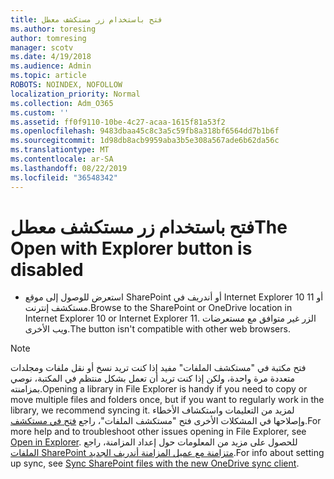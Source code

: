 ```yaml
---
title: فتح باستخدام زر مستكشف معطل
ms.author: toresing
author: tomresing
manager: scotv
ms.date: 4/19/2018
ms.audience: Admin
ms.topic: article
ROBOTS: NOINDEX, NOFOLLOW
localization_priority: Normal
ms.collection: Adm_O365
ms.custom: ''
ms.assetid: ff0f9110-10be-4c27-acaa-1615f81a53f2
ms.openlocfilehash: 9483dbaa45c8c3a5c59fb8a318bf6564dd7b1b6f
ms.sourcegitcommit: 1d98db8acb9959aba3b5e308a567ade6b62da56c
ms.translationtype: MT
ms.contentlocale: ar-SA
ms.lasthandoff: 08/22/2019
ms.locfileid: "36548342"
---
```

# <a name="the-open-with-explorer-button-is-disabled"></a><span data-ttu-id="64514-102">فتح باستخدام زر مستكشف معطل</span><span class="sxs-lookup"><span data-stu-id="64514-102">The Open with Explorer button is disabled</span></span>

- <span data-ttu-id="64514-103">استعرض للوصول إلى موقع SharePoint أو أندريف في Internet Explorer 10 أو 11 مستكشف إنترنت.</span><span class="sxs-lookup"><span data-stu-id="64514-103">Browse to the SharePoint or OneDrive location in Internet Explorer 10 or Internet Explorer 11.</span></span> <span data-ttu-id="64514-104">الزر غير متوافق مع مستعرضات ويب الأخرى.</span><span class="sxs-lookup"><span data-stu-id="64514-104">The button isn't compatible with other web browsers.</span></span>
    
> [!NOTE]
> <span data-ttu-id="64514-105">فتح مكتبة في "مستكشف الملفات" مفيد إذا كنت تريد نسخ أو نقل ملفات ومجلدات متعددة مرة واحدة، ولكن إذا كنت تريد أن تعمل بشكل منتظم في المكتبة، نوصي بمزامنته.</span><span class="sxs-lookup"><span data-stu-id="64514-105">Opening a library in File Explorer is handy if you need to copy or move multiple files and folders once, but if you want to regularly work in the library, we recommend syncing it.</span></span> <span data-ttu-id="64514-106">لمزيد من التعليمات واستكشاف الأخطاء وإصلاحها في المشكلات الأخرى فتح "مستكشف الملفات"، راجع [فتح في مستكشف](https://go.microsoft.com/fwlink/?linkid=871665).</span><span class="sxs-lookup"><span data-stu-id="64514-106">For more help and to troubleshoot other issues opening in File Explorer, see [Open in Explorer](https://go.microsoft.com/fwlink/?linkid=871665).</span></span> <span data-ttu-id="64514-107">للحصول على مزيد من المعلومات حول إعداد المزامنة، راجع [الملفات SharePoint متزامنة مع عميل المزامنة أندريف الجديد](https://go.microsoft.com/fwlink/?linkid=871666).</span><span class="sxs-lookup"><span data-stu-id="64514-107">For info about setting up sync, see [Sync SharePoint files with the new OneDrive sync client](https://go.microsoft.com/fwlink/?linkid=871666).</span></span> 
  

